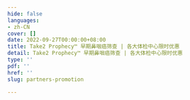 ```yaml
---
hide: false
languages:
- zh-CN
cover: []
date: 2022-09-27T00:00:00+08:00
title: Take2 Prophecy™ 早期鼻咽癌筛查 | 各大体检中心限时优惠
detail: Take2 Prophecy™ 早期鼻咽癌筛查 | 各大体检中心限时优惠
type: ''
pdf: ''
href: ''
slug: partners-promotion

---
```

